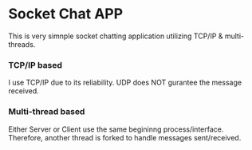 Socket Chat APP
===============
This is very simnple socket chatting application utilizing TCP/IP & multi-threads.

### TCP/IP based
I use TCP/IP due to its reliability. UDP does NOT gurantee the message received.

### Multi-thread based
Either Server or Client use the same begininng process/interface.
Therefore, another thread is forked to handle messages sent/received.

